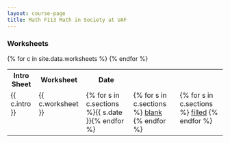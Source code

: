 ```yaml
---
layout: course-page
title: Math F113 Math in Society at UAF
---
```


### Worksheets

<div class="x-scroll">
<table class="asst-table">
<tr><th>Intro Sheet</th><th>Worksheet</th><th>Date</th><th> </th><th> </th></tr>
{% for c in site.data.worksheets %}
<tr valign="top">
  <td>
    {{ c.intro }}
 </td>
  <td>
    {{ c.worksheet }}
 </td>
  <td>{% for s in c.sections %}{{ s.date }}{% endfor %}</td>
  <td>
    {% for s in c.sections %}
       <a href="assets/worksheets/S25/{{s.blank}}">blank</a>
    {% endfor %}
 </td>
  <td>
    {% for s in c.sections %}
      <a href="assets/worksheets/S25/{{s.filled}}">filled</a>
    {% endfor %}
 </td>
</tr>
{% endfor %}
</table>
</div>
